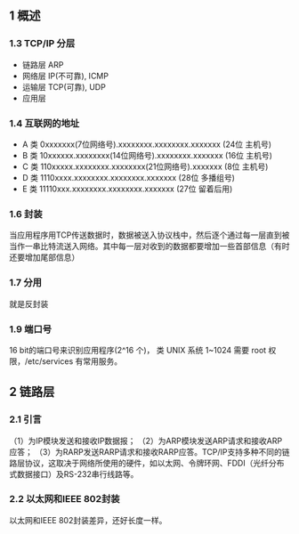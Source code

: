 ## 1 概述

### 1.3 TCP/IP 分层
 - 链路层 ARP
 - 网络层 IP(不可靠), ICMP
 - 运输层 TCP(可靠), UDP 
 - 应用层  

### 1.4 互联网的地址
 - A 类 0xxxxxxx(7位网络号).xxxxxxxx.xxxxxxxx.xxxxxxx (24位 主机号)
 - B 类 10xxxxxx.xxxxxxxx(14位网络号).xxxxxxxx.xxxxxxx (16位 主机号)
 - C 类 110xxxxx.xxxxxxxx.xxxxxxxx(21位网络号).xxxxxxx (8位 主机号)
 - D 类 1110xxxx.xxxxxxxx.xxxxxxxx.xxxxxxx (28位 多播组号)
 - E 类 11110xxx.xxxxxxxx.xxxxxxxx.xxxxxxx (27位 留着后用)

### 1.6 封装
当应用程序用TCP传送数据时，数据被送入协议栈中，然后逐个通过每一层直到被当作一串比特流送入网络。其中每一层对收到的数据都要增加一些首部信息（有时还要增加尾部信息）

### 1.7 分用 
就是反封装

### 1.9 端口号
16 bit的端口号来识别应用程序(2^16 个)， 类 UNIX  系统 1~1024 需要 root 权限，/etc/services 有常用服务。

## 2 链路层

### 2.1 引言
（1）为IP模块发送和接收IP数据报；
（2）为ARP模块发送ARP请求和接收ARP应答；
（3）为RARP发送RARP请求和接收RARP应答。TCP/IP支持多种不同的链路层协议，这取决于网络所使用的硬件，如以太网、令牌环网、FDDI（光纤分布式数据接口）及RS-232串行线路等。

### 2.2 以太网和IEEE 802封装
以太网和IEEE 802封装差异，还好长度一样。

